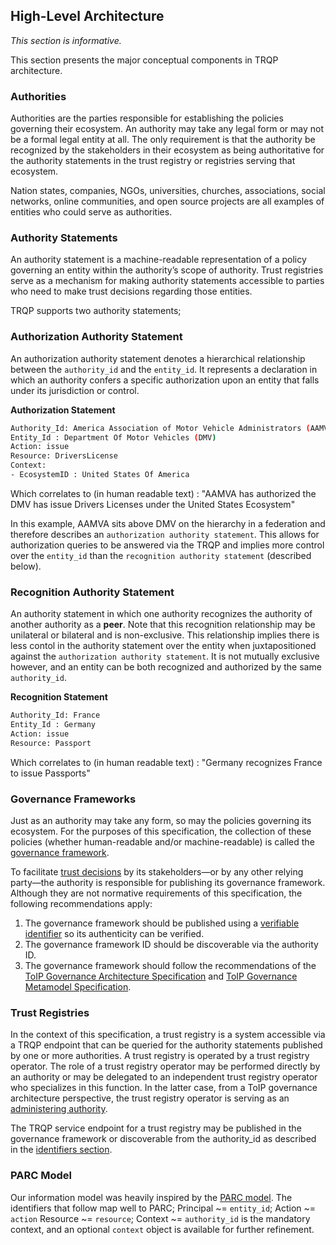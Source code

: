 ## High-Level Architecture

*This section is informative.*

This section presents the major conceptual components in TRQP architecture.

### Authorities

Authorities are the parties responsible for establishing the policies governing their ecosystem. An authority may take any legal form or may not be a formal legal entity at all. The only requirement is that the authority be recognized by the stakeholders in their ecosystem as being authoritative for the authority statements in the trust registry or registries serving that ecosystem.

Nation states, companies, NGOs, universities, churches, associations, social networks, online communities, and open source projects are all examples of entities who could serve as authorities.

### Authority Statements

An authority statement is a machine-readable representation of a policy governing an entity within the authority’s scope of authority. Trust registries serve as a mechanism for making authority statements accessible to parties who need to make trust decisions regarding those entities.

TRQP supports two authority statements;

### Authorization Authority Statement

An authorization authority statement denotes a hierarchical relationship between the `authority_id` and the `entity_id`. It represents a declaration in which an authority confers a specific authorization upon an entity that falls under its jurisdiction or control.

**Authorization Statement**
```sh
Authority_Id: America Association of Motor Vehicle Administrators (AAMVA)
Entity_Id : Department Of Motor Vehicles (DMV)
Action: issue
Resource: DriversLicense
Context:
- EcosystemID : United States Of America
```

Which correlates to (in human readable text) : "AAMVA has authorized the DMV has issue Drivers Licenses under the United States Ecosystem"

In this example, AAMVA sits above DMV on the hierarchy in a federation and therefore describes an `authorization authority statement`. This allows for authorization queries to be answered via the TRQP and implies more control over the `entity_id` than the `recognition authority statement` (described below).

### Recognition Authority Statement

An authority statement in which one authority recognizes the authority of another authority as a **peer**. Note that this recognition relationship may be unilateral or bilateral and is non-exclusive. This relationship implies there is less contol in the authority statement over the entity when juxtapositioned against the `authorization authority statement`. It is not mutually exclusive however, and an entity can be both recognized and authorized by the same `authority_id`.

**Recognition Statement**
```sh
Authority_Id: France
Entity_Id : Germany
Action: issue
Resource: Passport
```

Which correlates to (in human readable text) : "Germany recognizes France to issue Passports"

### Governance Frameworks

Just as an authority may take any form, so may the policies governing its ecosystem. For the purposes of this specification, the collection of these policies (whether human-readable and/or machine-readable) is called the [governance framework](https://glossary.trustoverip.org/#term:governance-framework).

To facilitate [trust decisions](https://glossary.trustoverip.org/#term:trust-decision) by its stakeholders—or by any other relying party—the authority is responsible for publishing its governance framework. Although they are not normative requirements of this specification, the following recommendations apply:

1. The governance framework should be published using a [verifiable identifier](https://glossary.trustoverip.org/#term:verifiable-identifier) so its authenticity can be verified.  
2. The governance framework ID should be discoverable via the authority ID.
3. The governance framework should follow the recommendations of the [ToIP Governance Architecture Specification](https://trustoverip.org/wp-content/uploads/ToIP-Governance-Architecture-Specification-V1.0-2021-12-21.pdf) and [ToIP Governance Metamodel Specification](https://trustoverip.org/wp-content/uploads/ToIP-Governance-Metamodel-Specification-V1.0-2021-12-21.pdf).

### Trust Registries

In the context of this specification, a trust registry is a system accessible via a TRQP endpoint that can be queried for the authority statements published by one or more authorities. A trust registry is operated by a trust registry operator. The role of a trust registry operator may be performed directly by an authority or may be delegated to an independent trust registry operator who specializes in this function. In the latter case, from a ToIP governance architecture perspective, the trust registry operator is serving as an [administering authority](https://glossary.trustoverip.org/#term:administering-body).

The TRQP service endpoint for a trust registry may be published in the governance framework or discoverable from the authority\_id as described in the [identifiers section](#identifiers).

### PARC Model

Our information model was heavily inspired by the [PARC model](https://docs.cedarpolicy.com/auth/authorization.html). The identifiers that follow map well to PARC; Principal ~= `entity_id`; Action ~= `action` Resource ~= `resource`; Context ~= `authority_id` is the mandatory context, and an optional `context` object is available for further refinement.
